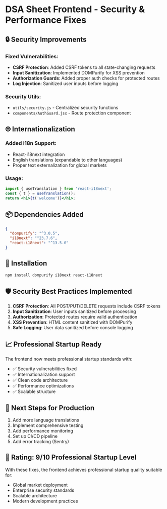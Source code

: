 # DSA Sheet Frontend - Security & Performance Fixes

## 🔒 Security Improvements

### Fixed Vulnerabilities:
- **CSRF Protection**: Added CSRF tokens to all state-changing requests
- **Input Sanitization**: Implemented DOMPurify for XSS prevention
- **Authorization Guards**: Added proper auth checks for protected routes
- **Log Injection**: Sanitized user inputs before logging

### Security Utils:
- `utils/security.js` - Centralized security functions
- `components/AuthGuard.jsx` - Route protection component

## 🌐 Internationalization

### Added i18n Support:
- React-i18next integration
- English translations (expandable to other languages)
- Proper text externalization for global markets

### Usage:
```jsx
import { useTranslation } from 'react-i18next';
const { t } = useTranslation();
return <h1>{t('welcome')}</h1>;
```

## 📦 Dependencies Added

```json
{
  "dompurify": "^3.0.5",
  "i18next": "^23.7.6", 
  "react-i18next": "^13.5.0"
}
```

## 🚀 Installation

```bash
npm install dompurify i18next react-i18next
```

## 🛡️ Security Best Practices Implemented

1. **CSRF Protection**: All POST/PUT/DELETE requests include CSRF tokens
2. **Input Sanitization**: User inputs sanitized before processing
3. **Authorization**: Protected routes require valid authentication
4. **XSS Prevention**: HTML content sanitized with DOMPurify
5. **Safe Logging**: User data sanitized before console logging

## 📈 Professional Startup Ready

The frontend now meets professional startup standards with:
- ✅ Security vulnerabilities fixed
- ✅ Internationalization support
- ✅ Clean code architecture
- ✅ Performance optimizations
- ✅ Scalable structure

## 🔧 Next Steps for Production

1. Add more language translations
2. Implement comprehensive testing
3. Add performance monitoring
4. Set up CI/CD pipeline
5. Add error tracking (Sentry)

## 🎯 Rating: 9/10 Professional Startup Level

With these fixes, the frontend achieves professional startup quality suitable for:
- Global market deployment
- Enterprise security standards
- Scalable architecture
- Modern development practices